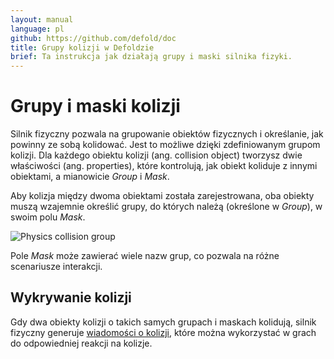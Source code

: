 ```yaml
---
layout: manual
language: pl
github: https://github.com/defold/doc
title: Grupy kolizji w Defoldzie
brief: Ta instrukcja jak działają grupy i maski silnika fizyki.
---
```


# Grupy i maski kolizji

Silnik fizyczny pozwala na grupowanie obiektów fizycznych i określanie, jak powinny ze sobą kolidować. Jest to możliwe dzięki zdefiniowanym grupom kolizji. Dla każdego obiektu kolizji (ang. collision object) tworzysz dwie właściwości (ang. properties), które kontrolują, jak obiekt koliduje z innymi obiektami, a mianowicie *Group* i *Mask*.

Aby kolizja między dwoma obiektami została zarejestrowana, oba obiekty muszą wzajemnie określić grupy, do których należą (określone w *Group*), w swoim polu *Mask*.

![Physics collision group](/manuals/images/physics/collision_group.png)

Pole *Mask* może zawierać wiele nazw grup, co pozwala na różne scenariusze interakcji.

## Wykrywanie kolizji

Gdy dwa obiekty kolizji o takich samych grupach i maskach kolidują, silnik fizyczny generuje [wiadomości o kolizji](/pl/manuals/physics-messages), które można wykorzystać w grach do odpowiedniej reakcji na kolizje.
